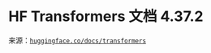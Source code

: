 # HF Transformers 文档 4.37.2

来源：[`huggingface.co/docs/transformers`](https://huggingface.co/docs/transformers)
